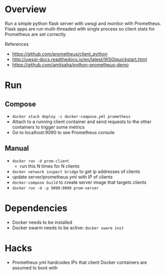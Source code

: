 # Overview

Run a simple python flask server with uwsgi and monitor with Prometheus.
Flask apps are run multi-threaded with single process so client stats for 
Prometheus are set correctly.

References
* https://github.com/prometheus/client_python
* http://uwsgi-docs.readthedocs.io/en/latest/WSGIquickstart.html
* https://github.com/amitsaha/python-prometheus-demo

# Run

## Compose
* `docker stack deploy -c docker-compose.yml prometheus`
* Attach to a running client container and send requests to the other 
containers to trigger some metrics
* Go to localhost:9090 to see Prometheus console

## Manual
* `docker run -d prom-client`
  * run this N times for N clients
* `docker network inspect bridge` to get ip addresses of clients
* update server/prometheus.yml with IP of clients
* `docker-compose build` to create server image that targets clients
* `docker run -d -p 9090:9090 prom-server`

# Dependencies

* Docker needs to be installed
* Docker swarm needs to be active: `docker swarm init`

# Hacks

* Prometheus yml hardcodes IPs that client Docker containers are assumed to 
boot with

